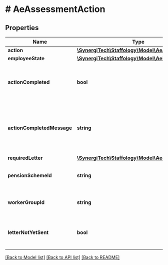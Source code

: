 # # AeAssessmentAction

## Properties

Name | Type | Description | Notes
------------ | ------------- | ------------- | -------------
**action** | [**\SynergiTech\Staffology\Model\AeAction**](AeAction.md) |  | [optional]
**employeeState** | [**\SynergiTech\Staffology\Model\AeEmployeeState**](AeEmployeeState.md) |  | [optional]
**actionCompleted** | **bool** | [readonly] Indicates whether or not the required action was successfully completed | [optional]
**actionCompletedMessage** | **string** | [readonly] Gives further information about the action taken or the reason if wasn&#39;t successfully completed | [optional]
**requiredLetter** | [**\SynergiTech\Staffology\Model\AeStatutoryLetter**](AeStatutoryLetter.md) |  | [optional]
**pensionSchemeId** | **string** | [readonly] The PensionSchemeId that a completed action relates to | [optional]
**workerGroupId** | **string** | [readonly] The WorkerGroupId that a completed action relates to | [optional]
**letterNotYetSent** | **bool** | [readonly] Indicates whether or not any required letter has been sent | [optional]

[[Back to Model list]](../../README.md#models) [[Back to API list]](../../README.md#endpoints) [[Back to README]](../../README.md)
